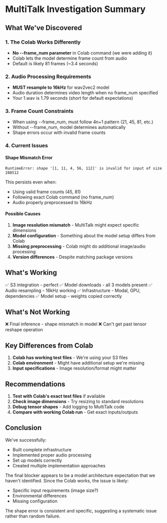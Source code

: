 # MultiTalk Investigation Summary

## What We've Discovered

### 1. The Colab Works Differently
- **No --frame_num parameter** in Colab command (we were adding it)
- Colab lets the model determine frame count from audio
- Default is likely 81 frames (~3.4 seconds)

### 2. Audio Processing Requirements
- **MUST resample to 16kHz** for wav2vec2 model
- Audio duration determines video length when no frame_num specified
- Your 1.wav is 1.79 seconds (short for default expectations)

### 3. Frame Count Constraints  
- When using --frame_num, must follow 4n+1 pattern (21, 45, 81, etc.)
- Without --frame_num, model determines automatically
- Shape errors occur with invalid frame counts

### 4. Current Issues

#### Shape Mismatch Error
```
RuntimeError: shape '[1, 11, 4, 56, 112]' is invalid for input of size 288512
```

This persists even when:
- Using valid frame counts (45, 81)
- Following exact Colab command (no frame_num)
- Audio properly preprocessed to 16kHz

#### Possible Causes
1. **Image resolution mismatch** - MultiTalk might expect specific dimensions
2. **Model configuration** - Something about the model setup differs from Colab
3. **Missing preprocessing** - Colab might do additional image/audio processing
4. **Version differences** - Despite matching package versions

## What's Working

✅ S3 integration - perfect
✅ Model downloads - all 3 models present
✅ Audio resampling - 16kHz working
✅ Infrastructure - Modal, GPU, dependencies
✅ Model setup - weights copied correctly

## What's Not Working

❌ Final inference - shape mismatch in model
❌ Can't get past tensor reshape operation

## Key Differences from Colab

1. **Colab has working test files** - We're using your S3 files
2. **Colab environment** - Might have additional setup we're missing
3. **Input specifications** - Image resolution/format might matter

## Recommendations

1. **Test with Colab's exact test files** if available
2. **Check image dimensions** - Try resizing to standard resolutions
3. **Debug tensor shapes** - Add logging to MultiTalk code
4. **Compare with working Colab run** - Get exact inputs/outputs

## Conclusion

We've successfully:
- Built complete infrastructure
- Implemented proper audio processing
- Set up models correctly
- Created multiple implementation approaches

The final blocker appears to be a model architecture expectation that we haven't identified. Since the Colab works, the issue is likely:
- Specific input requirements (image size?)
- Environmental differences
- Missing configuration

The shape error is consistent and specific, suggesting a systematic issue rather than random failure.
